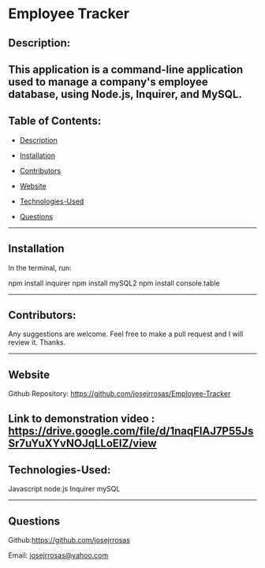 #  Employee Tracker


## Description:

This application is a command-line application used to manage a company's employee database, using Node.js, Inquirer, and MySQL.
--------------------------------------------------------------------------
## Table of Contents:
* [Description](#description)

* [Installation](#installation)

* [Contributors](#contributors) 

* [Website](#website)

* [Technologies-Used](#technologies-Used)

* [Questions](#questions)

--------------------------------------------------------------------------

## Installation
In the terminal, run:

npm install inquirer 
npm install mySQL2 
npm install console.table


--------------------------------------------------------------------------

## Contributors:
Any suggestions are welcome. Feel free to make a pull request and I will review it. Thanks. 

--------------------------------------------------------------------------

## Website
Github Repository: https://github.com/josejrrosas/Employee-Tracker

Link to demonstration video :
https://drive.google.com/file/d/1naqFlAJ7P55JsSr7uYuXYvNOJqLLoEIZ/view
--------------------------------------------------------------------------

## Technologies-Used:

Javascript
node.js
Inquirer
mySQL


--------------------------------------------------------------------------

## Questions

Github:https://github.com/josejrrosas

Email: josejrrosas@yahoo.com


